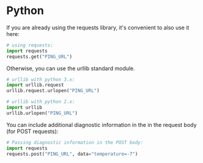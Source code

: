 # Python

If you are already using the requests library, it's convenient to also use it here:

```python
# using requests:
import requests
requests.get("PING_URL")
```

Otherwise, you can use the urllib standard module.

```python
# urllib with python 3.x:
import urllib.request
urllib.request.urlopen("PING_URL")
```

```python
# urllib with python 2.x:
import urllib
urllib.urlopen("PING_URL")
```

You can include additional diagnostic information in the in the request body (for POST requests):

```python
# Passing diagnostic information in the POST body:
import requests
requests.post("PING_URL", data="temperature=-7")
```